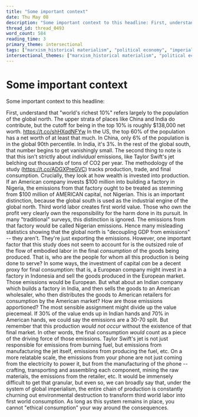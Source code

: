 ```yaml
---
title: "Some important context"
date: Thu May 08
description: "Some important context to this headline: First, understand that 'world's richest 10%' refers largely to the population of the global north."
thread_id: thread_0493
word_count: 584
reading_time: 3
primary_theme: intersectional
tags: ["marxism_historical materialism", "political economy", "imperialism_colonialism"]
intersectional_themes: ["marxism_historical materialism", "political economy", "imperialism_colonialism"]
---
```


# Some important context

Some important context to this headline:

First, understand that "world's richest 10%"  refers largely to the population of the global north. The upper strata of places like China and India do contribute, but the cutoff for being in the top 10% is roughly $138,000 net worth. https://t.co/shHXqdNFYw In the US, the top 60% of the population has a net worth of at least that much. In China, only 6% of the population is in the global 90th percentile. In India, it's 3%. In the rest of the global south, that number begins to get vanishingly small. The second thing to note is that this isn't strictly about *individual* emissions, like Taylor Swift's jet belching out thousands of tons of CO2 per year. The methodology of the study (https://t.co/ADGXPreGVC) tracks production, trade, and final consumption. Crucially, they look at how wealth is invested into production. If an American company invests $100 million into building a factory in Nigeria, the emissions from that factory ought to be treated as stemming from $100 million of AMERICAN capital, not Nigerian. This is an important distinction, because the global south is used as the industrial engine of the global north. Third world labor creates first world value. Those who own the profit very clearly own the responsibility for the harm done in its pursuit. In many "traditional" surveys, this distinction is ignored. The emissions from that factory would be called Nigerian emissions. Hence many misleading statistics showing that the global north is "decoupling GDP from emissions" -- they aren't. They're just exporting the emissions. However, one important factor that this study does not seem to account for is the outsized role of the flow of embodied labor in the final *consumption* of the goods being produced. That is, who are the people for whom all this production is being done to serve? In some ways, the investment of capital *can* be a decent proxy for final consumption: that is, a European company might invest in a factory in Indonesia and sell the goods produced in the European market. Those emissions would be European. But what about an Indian company which builds a factory in India, and then sells the goods to an American wholesaler, who then distributes the goods to American retailers for consumption by the American market? How are those emissions apportioned? The most sensible assignment might divide up the value piecemeal. If 30% of the value ends up in Indian hands and 70% in American hands, we could say the emissions are a 30-70 split. But remember that this production *would not occur* without the existence of that final market. In other words, the final consumption *would* count as a piece of the driving force of those emissions. Taylor Swift's jet is not just responsible for emissions from burning fuel, but emissions from manufacturing the jet itself, emissions from producing the fuel, etc. On a more relatable scale, the emissions from your phone are not just coming from the electricity to power it, but from the manufacturing of the phone -- crafting, transporting and assembling each component, mining the raw materials, the emissions from the retailer, etc. It would be immensely difficult to get that granular, but even so, we can broadly say that, under the system of global imperialism, the entire chain of production is constantly churning out environmental destruction to transform third world labor into first world consumption. As long as this system remains in place, you cannot "ethical consumption" your way around the consequences.
